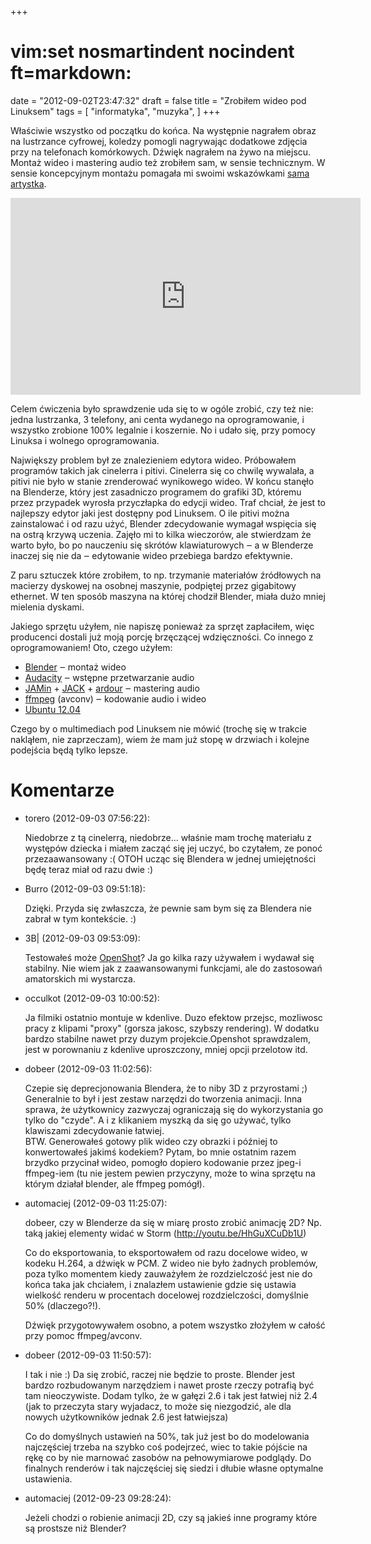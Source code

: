 +++
# vim:set nosmartindent nocindent ft=markdown:
date = "2012-09-02T23:47:32"
draft = false
title = "Zrobiłem wideo pod Linuksem"
tags = [ "informatyka", "muzyka", ]
+++

Właściwie wszystko od początku do końca. Na występnie nagrałem obraz na
lustrzance cyfrowej, koledzy pomogli nagrywając dodatkowe zdjęcia przy na
telefonach komórkowych. Dźwięk nagrałem na żywo na miejscu. Montaż wideo
i mastering audio też zrobiłem sam, w sensie technicznym. W sensie koncepcyjnym
montażu pomagała mi swoimi wskazówkami [sama
artystka](http://www.youtube.com/user/wobblyfin).

<iframe width="560" height="315" src="https://www.youtube.com/embed/9xuCkNZqmS0" frameborder="0" allow="autoplay; encrypted-media" allowfullscreen></iframe>

Celem ćwiczenia było sprawdzenie uda się to w ogóle zrobić, czy też nie: jedna
lustrzanka, 3 telefony, ani centa wydanego na oprogramowanie, i wszystko
zrobione 100% legalnie i koszernie. No i udało się, przy pomocy Linuksa i
wolnego oprogramowania.

Największy problem był ze znalezieniem edytora wideo. Próbowałem programów
takich jak cinelerra i pitivi. Cinelerra się co chwilę wywalała, a pitivi nie
było w stanie zrenderować wynikowego wideo. W końcu stanęło na Blenderze,
który jest zasadniczo programem do grafiki 3D, któremu przez przypadek wyrosła
przyczłapka do edycji wideo. Traf chciał, że jest to najlepszy edytor jaki
jest dostępny pod Linuksem. O ile pitivi można zainstalować i od razu użyć,
Blender zdecydowanie wymagał wspięcia się na ostrą krzywą uczenia. Zajęło mi
to kilka wieczorów, ale stwierdzam że warto było, bo po nauczeniu się skrótów
klawiaturowych ‒ a w Blenderze inaczej się nie da ‒ edytowanie wideo przebiega
bardzo efektywnie.

Z paru sztuczek które zrobiłem, to np. trzymanie materiałów źródłowych na
macierzy dyskowej na osobnej maszynie, podpiętej przez gigabitowy ethernet. W
ten sposób maszyna na której chodził Blender, miała dużo mniej mielenia
dyskami.

Jakiego sprzętu użyłem, nie napiszę ponieważ za sprzęt zapłaciłem, więc
producenci dostali już moją porcję brzęczącej wdzięczności. Co innego z
oprogramowaniem! Oto, czego użyłem:

  * [Blender](http://www.blender.org/) ‒ montaż wideo
  * [Audacity](http://audacity.sourceforge.net/) ‒ wstępne przetwarzanie audio
  * [JAMin](http://jamin.sourceforge.net/) \+ [JACK](http://jackaudio.org/) \+ [ardour](http://ardour.org/) ‒ mastering audio
  * [ffmpeg](http://ffmpeg.org/) (avconv) ‒ kodowanie audio i wideo
  * [Ubuntu 12.04](http://www.ubuntu.com/)

Czego by o multimediach pod Linuksem nie mówić (trochę się w trakcie nakląłem,
nie zaprzeczam), wiem że mam już stopę w drzwiach i kolejne podejścia będą
tylko lepsze.

# Komentarze

* torero (2012-09-03 07:56:22): <p>Niedobrze z tą cinelerrą, niedobrze...
  właśnie mam trochę materiału z występów dziecka i miałem zacząć się jej uczyć,
  bo czytałem, ze ponoć przezaawansowany :( OTOH ucząc się Blendera w jednej
  umiejętności będę teraz miał od razu dwie :)</p>
* Burro (2012-09-03 09:51:18): <p>Dzięki. Przyda się zwłaszcza, że pewnie sam
  bym się za Blendera nie zabrał w tym kontekście. :)</p>
* 3B| (2012-09-03 09:53:09): <p>Testowałeś może <a
  href="http://www.openshotvideo.com/" rel="nofollow">OpenShot</a>? Ja go kilka
  razy używałem i wydawał się stabilny. Nie wiem jak z zaawansowanymi funkcjami,
  ale do zastosowań amatorskich mi wystarcza.</p>
* occulkot (2012-09-03 10:00:52): <p>Ja filmiki ostatnio montuje w kdenlive.
  Duzo efektow przejsc, mozliwosc pracy z klipami "proxy" (gorsza jakosc,
  szybszy rendering). W dodatku bardzo stabilne nawet przy duzym
  projekcie.Openshot sprawdzalem, jest w porownaniu z kdenlive uproszczony,
  mniej opcji przelotow itd.</p>
* dobeer (2012-09-03 11:02:56): <p>Czepie się deprecjonowania Blendera, że to
  niby 3D z przyrostami ;) Generalnie to był i jest zestaw narzędzi do tworzenia
  animacji. Inna sprawa, że użytkownicy zazwyczaj ograniczają się do
  wykorzystania go tylko do "czyde". A i z klikaniem myszką da się go używać,
  tylko klawiszami zdecydowanie łatwiej.<br /> BTW. Generowałeś gotowy plik
  wideo czy obrazki i później to konwertowałeś jakimś kodekiem? Pytam, bo mnie
  ostatnim razem brzydko przycinał wideo, pomogło dopiero kodowanie przez jpeg-i
  ffmpeg-iem (tu nie jestem pewien przyczyny, może to wina sprzętu na którym
  działał blender, ale ffmpeg pomógł).</p>
* automaciej (2012-09-03 11:25:07): <p>dobeer, czy w Blenderze da się w miarę
  prosto zrobić animację 2D? Np. taką jakiej elementy widać w Storm
  (http://youtu.be/HhGuXCuDb1U)</p>  <p>Co do eksportowania, to eksportowałem od
  razu docelowe wideo, w kodeku H.264, a dźwięk w PCM. Z wideo nie było żadnych
  problemów, poza tylko momentem kiedy zauważyłem że rozdzielczość jest nie do
  końca taka jak chciałem, i znalazłem ustawienie gdzie się ustawia wielkość
  renderu w procentach docelowej rozdzielczości, domyślnie 50% (dlaczego?!).</p>
  <p>Dźwięk przygotowywałem osobno, a potem wszystko złożyłem w całość przy
  pomoc ffmpeg/avconv.</p>
* dobeer (2012-09-03 11:50:57): <p>I tak i nie :) Da się zrobić, raczej nie
  będzie to proste. Blender jest bardzo rozbudowanym narzędziem i nawet proste
  rzeczy potrafią być tam nieoczywiste. Dodam tylko, że w gałęzi 2.6 i tak jest
  łatwiej niż 2.4 (jak to przeczyta stary wyjadacz, to może się niezgodzić, ale
  dla nowych użytkowników jednak 2.6 jest łatwiejsza)</p>  <p>Co do domyślnych
  ustawień na 50%, tak już jest bo do modelowania najczęściej trzeba na szybko
  coś podejrzeć, wiec to takie pójście na rękę co by nie marnować zasobów na
  pełnowymiarowe podglądy. Do finalnych renderów i tak najczęściej się siedzi i
  dłubie własne optymalne ustawienia.</p>
* automaciej (2012-09-23 09:28:24): <p>Jeżeli chodzi o robienie animacji 2D, czy
  są jakieś inne programy które są prostsze niż Blender?</p>
